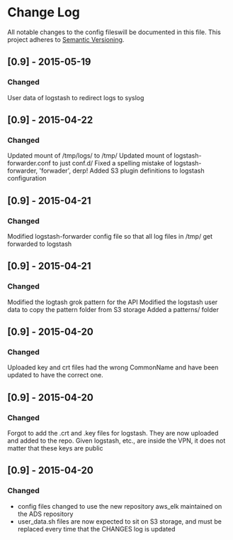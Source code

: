 # Change Log
All notable changes to the config fileswill be documented in this file.
This project adheres to [Semantic Versioning](http://semver.org/).

## [0.9] - 2015-05-19
### Changed
User data of logstash to redirect logs to syslog

## [0.9] - 2015-04-22
### Changed
Updated mount of /tmp/logs/ to /tmp/
Updated mount of logstash-forwarder.conf to just conf.d/
Fixed a spelling mistake of logstash-forwarder, 'forwader', derp!
Added S3 plugin definitions to logstash configuration

## [0.9] - 2015-04-21
### Changed
Modified logstash-forwarder config file so that all log files in /tmp/ get forwarded to logstash

## [0.9] - 2015-04-21
### Changed
Modified the logtash grok pattern for the API
Modified the logstash user data to copy the pattern folder from S3 storage
Added a patterns/ folder

## [0.9] - 2015-04-20
### Changed
Uploaded key and crt files had the wrong CommonName and have been updated to have
the correct one.

## [0.9] - 2015-04-20
### Changed
Forgot to add the .crt and .key files for logstash. They are now uploaded and
added to the repo. Given logstash, etc., are inside the VPN, it does not matter
that these keys are public

## [0.9] - 2015-04-20
### Changed
- config files changed to use the new repository aws_elk maintained on the
ADS repository
- user_data.sh files are now expected to sit on S3 storage, and must be replaced
every time that the CHANGES log is updated
